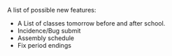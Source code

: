 A list of possible new features:

- A List of classes tomorrow before and after school.
- Incidence/Bug submit
- Assembly schedule
- Fix period endings
